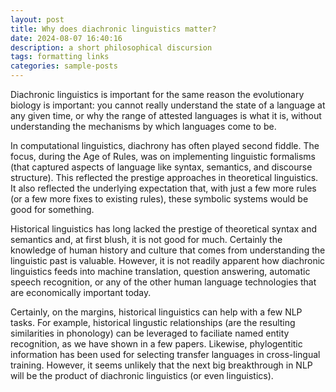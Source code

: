 ```yaml
---
layout: post
title: Why does diachronic linguistics matter?
date: 2024-08-07 16:40:16
description: a short philosophical discursion
tags: formatting links
categories: sample-posts
---
```


Diachronic linguistics is important for the same reason the evolutionary biology is important: you cannot really understand the state of a language at any given time, or why the range of attested languages is what it is, without understanding the mechanisms by which languages come to be.

In computational linguistics, diachrony has often played second fiddle. The focus, during the Age of Rules, was on implementing linguistic formalisms (that captured aspects of language like syntax, semantics, and discourse structure). This reflected the prestige approaches in theoretical linguistics. It also reflected the underlying expectation that, with just a few more rules (or a few more fixes to existing rules), these symbolic systems would be good for something.

Historical linguistics has long lacked the prestige of theoretical syntax and semantics and, at first blush, it is not good for much. Certainly the knowledge of human history and culture that comes from understanding the linguistic past is valuable. However, it is not readily apparent how diachronic linguistics feeds into machine translation, question answering, automatic speech recognition, or any of the other human language technologies that are economically important today.

Certainly, on the margins, historical linguistics can help with a few NLP tasks. For example, historical lingustic relationships (are the resulting similarities in phonology) can be leveraged to faciliate named entity recognition, as we have shown in a few papers. Likewise, phylogentitic information has been used for selecting transfer languages in cross-lingual training. However, it seems unlikely that the next big breakthrough in NLP will be the product of diachronic linguistics (or even linguistics). 